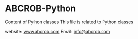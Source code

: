 # ABCROB-Python
Content of Python classes 
This file is related to Python classes

website: www.abcrob.com
Email: info@abcrob.com
